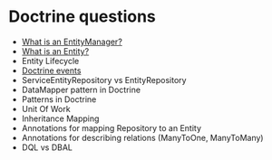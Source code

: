 # Doctrine questions
- [What is an EntityManager?](https://github.com/glaphire/interview_questions_and_answers/blob/main/src/doctrine/answers/what_is_an_entity_manager.md)
- [What is an Entity?](https://github.com/glaphire/interview_questions_and_answers/blob/main/src/doctrine/answers/what_is_an_entity.md)
- Entity Lifecycle
- [Doctrine events](https://github.com/glaphire/interview_questions_and_answers/blob/main/src/doctrine/answers/doctrine_event_list.md)
- ServiceEntityRepository vs EntityRepository
- DataMapper pattern in Doctrine
- Patterns in Doctrine
- Unit Of Work
- Inheritance Mapping
- Annotations for mapping Repository to an Entity
- Annotations for describing relations (ManyToOne, ManyToMany)
- DQL vs DBAL